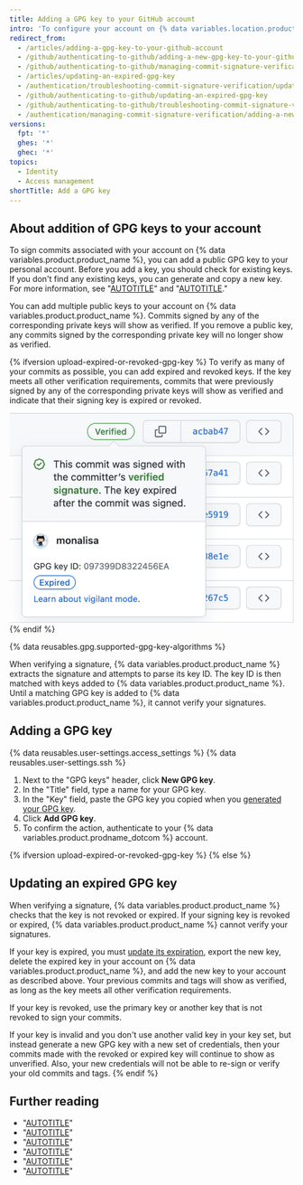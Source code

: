 ```yaml
---
title: Adding a GPG key to your GitHub account
intro: 'To configure your account on {% data variables.location.product_location %} to use your new (or existing) GPG key, you''ll also need to add the key to your account.'
redirect_from:
  - /articles/adding-a-gpg-key-to-your-github-account
  - /github/authenticating-to-github/adding-a-new-gpg-key-to-your-github-account
  - /github/authenticating-to-github/managing-commit-signature-verification/adding-a-new-gpg-key-to-your-github-account
  - /articles/updating-an-expired-gpg-key
  - /authentication/troubleshooting-commit-signature-verification/updating-an-expired-gpg-key
  - /github/authenticating-to-github/updating-an-expired-gpg-key
  - /github/authenticating-to-github/troubleshooting-commit-signature-verification/updating-an-expired-gpg-key
  - /authentication/managing-commit-signature-verification/adding-a-new-gpg-key-to-your-github-account
versions:
  fpt: '*'
  ghes: '*'
  ghec: '*'
topics:
  - Identity
  - Access management
shortTitle: Add a GPG key
---
```


## About addition of GPG keys to your account

To sign commits associated with your account on {% data variables.product.product_name %}, you can add a public GPG key to your personal account. Before you add a key, you should check for existing keys. If you don't find any existing keys, you can generate and copy a new key. For more information, see "[AUTOTITLE](/authentication/managing-commit-signature-verification/checking-for-existing-gpg-keys)" and "[AUTOTITLE](/authentication/managing-commit-signature-verification/generating-a-new-gpg-key)."

You can add multiple public keys to your account on {% data variables.product.product_name %}. Commits signed by any of the corresponding private keys will show as verified. If you remove a public key, any commits signed by the corresponding private key will no longer show as verified.

{% ifversion upload-expired-or-revoked-gpg-key %}
To verify as many of your commits as possible, you can add expired and revoked keys. If the key meets all other verification requirements, commits that were previously signed by any of the corresponding private keys will show as verified and indicate that their signing key is expired or revoked.

![Screenshot of a list of commits. One commit is marked with a "Verified" label. Below the label, a dropdown explains that the commit was signed, but the key has now expired.](/assets/images/help/settings/gpg-verified-with-expired-key.png)
{% endif %}

{% data reusables.gpg.supported-gpg-key-algorithms %}

When verifying a signature, {% data variables.product.product_name %} extracts the signature and attempts to parse its key ID. The key ID is then matched with keys added to {% data variables.product.product_name %}. Until a matching GPG key is added to {% data variables.product.product_name %}, it cannot verify your signatures.

## Adding a GPG key

{% data reusables.user-settings.access_settings %}
{% data reusables.user-settings.ssh %}
1. Next to the "GPG keys" header, click **New GPG key**.
1. In the "Title" field, type a name for your GPG key.
1. In the "Key" field, paste the GPG key you copied when you [generated your GPG key](/authentication/managing-commit-signature-verification/generating-a-new-gpg-key).
1. Click **Add GPG key**.
1. To confirm the action, authenticate to your {% data variables.product.prodname_dotcom %} account.

{% ifversion upload-expired-or-revoked-gpg-key %}
{% else %}

## Updating an expired GPG key

When verifying a signature, {% data variables.product.product_name %} checks that the key is not revoked or expired. If your signing key is revoked or expired, {% data variables.product.product_name %} cannot verify your signatures.

If your key is expired, you must [update its expiration](https://www.gnupg.org/gph/en/manual.html#AEN329), export the new key, delete the expired key in your account on {% data variables.product.product_name %}, and add the new key to your account as described above. Your previous commits and tags will show as verified, as long as the key meets all other verification requirements.

If your key is revoked, use the primary key or another key that is not revoked to sign your commits.

If your key is invalid and you don't use another valid key in your key set, but instead generate a new GPG key with a new set of credentials, then your commits made with the revoked or expired key will continue to show as unverified. Also, your new credentials will not be able to re-sign or verify your old commits and tags.
{% endif %}

## Further reading

* "[AUTOTITLE](/authentication/managing-commit-signature-verification/checking-for-existing-gpg-keys)"
* "[AUTOTITLE](/authentication/managing-commit-signature-verification/generating-a-new-gpg-key)"
* "[AUTOTITLE](/authentication/managing-commit-signature-verification/telling-git-about-your-signing-key)"
* "[AUTOTITLE](/authentication/managing-commit-signature-verification/associating-an-email-with-your-gpg-key)"
* "[AUTOTITLE](/authentication/managing-commit-signature-verification/signing-commits)"
* "[AUTOTITLE](/authentication/managing-commit-signature-verification/about-commit-signature-verification)"
